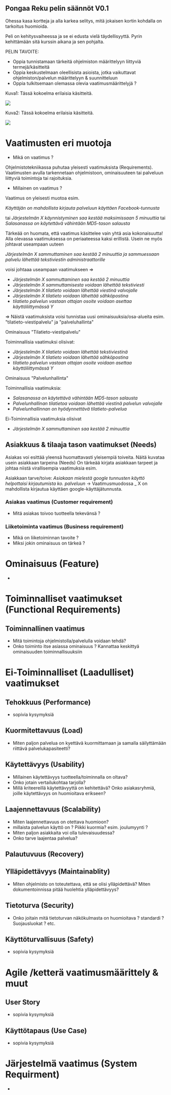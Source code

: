 ## Pongaa Reku pelin säännöt V0.1

Ohessa kasa kortteja ja alla karkea selitys, mitä jokaisen kortin kohdalla on tarkoitus huomioida.

Peli on kehitysvaiheessa ja se ei edusta vielä täydellisyyttä. Pyrin kehittämään sitä kurssin aikana ja sen pohjalta.

PELIN TAVOITE:

* Oppia tunnistamaan tärkeitä ohjelmiston määrittelyyn liittyviä termejä/käsitteitä
* Oppia keskustelmaan oleellisista asioista, jotka vaikuttavat ohjelmiston/palvelun määrittelyyn & suunnitteluun
* Oppia tulkitsemaan olemassa olevia vaatimusmäärittelyjä ?


Kuva1: Tässä kokoelma erilaisia käsitteitä.


![](https://github.com/JAMK-IT/TT0S0100-software-desing-and-testing/blob/master/images/bongaa-reku-suomeksi1.jpg)

Kuva2: Tässä kokoelma erilaisia käsitteitä.

![](https://github.com/JAMK-IT/TT0S0100-software-desing-and-testing/blob/master/images/bongaa-reku-suomeksi2.jpg)


# Vaatimusten eri muotoja

* Mikä on vaatimus ?

Ohjelmistotekniikassa puhutaa yleisesti vaatimuksista (Requirements). Vaatimusten avulla tarkennetaan ohjelmistoon, ominaisuuteen tai palveluun liittyviä toimintoja tai rajoituksia.

* Millainen on vaatimus ?

Vaatimus on yleisesti muotoa esim. 

_Käyttäjän on mahdollista kirjauta palveluun käyttäen Facebook-tunnusta_

tai _Järjestelmän X käynnistyminen saa kestää maksimissaan 5 minuuttia_ tai _Salasanassa on käytettävä vähintään MD5-tason salausta_

Tärkeää on huomata, että vaatimus käsittelee vain yhtä asia kokonaisuutta! Alla olevassa vaatimuksessa on periaateessa kaksi erillistä. Usein ne myös johtavat useampaan uuteen

_Järjestelmän X sammuttaminen saa kestää 2 minuuttia ja sammuessaan palvelu lähettää tekstiviestin administraattorille_

voisi johtaaa useampaan vaatimukseen => 

* _Järjestelmän X sammuttaminen saa kestää 2 minuuttia_
* _Järjestelmän X sammuttamisesta voidaan lähettää tekstiviesti_
* _Järjestelmän X tilatieto voidaan lähettää viestinä valvojalle_
* _Järjestelmän X tilatieto voidaan lähettää sähköpostina_
* _tilatieto palvelun vastaan ottajan osoite voidaan asettaa käyttöliittymässä Y_

=> Näistä vaatimuksista voisi tunnistaa uusi ominaisuuksia/osa-alueita esim. "tilatieto-viestipalvelu" ja "palveluhallinta"


Ominaisuus "Tilatieto-viestipalvelu" 

Toiminnallisia vaatimuksi olisivat: 

* _Järjestelmän X tilatieto voidaan lähettää tekstiviestinä_
* _Järjestelmän X tilatieto voidaan lähettää sähköpostina_
* _tilatieto palvelun vastaan ottajan osoite voidaan asettaa käyttöliittymässä Y_

Ominaisuus "Palvelunhallinta"

Toiminnallisia vaatimuksia:

* _Salasanassa on käytettävä vähintään MD5-tason salausta_
* _Palvelunhallinan tilatietoa voidaan lähettää viestinä palvelun valvojalle_
* _Palvelunhallinnan on hyödynnettävä tilatieto-palvelua_

Ei-Toiminnallisia vaatimuksia olisivat  

* _Järjestelmän X sammuttaminen saa kestää 2 minuuttia_
 





## Asiakkuus & tilaaja tason vaatimukset (Needs)

Asiakas voi esittää yleensä huomattavasti yleisempiä toiveita. Näitä kuvataa usein asiakkaan tarpeina (Needs)
On tärkeää kirjata asiakkaan tarpeet ja johtaa niistä virallisempia vaatimuksia esim.

Asiakkaan tarve/toive: _Asiakaan mielestä google tunnusten käyttö helpottaisi kirjautumista ko. palveluun_ -> Vaatimusmuodossa _ X on mahdollista kirjautua käyttäen google-käyttäjätunnusta.


### Asiakas vaatimus (Customer requirement)

* Mitä asiakas toivoo tuotteella tekevänsä ?

### Liiketoiminta vaatimus (Business requirement)

* Mikä on liiketoiminnan tavoite ?
* Miksi jokin ominaisuus on tärkeä ?

# Ominaisuus (Feature)

* 



# Toiminnalliset vaatimukset (Functional Requirements)

## Toiminnallinen vaatimus 

* Mitä toimintoja ohjelmistolla/palvelulla voidaan tehdä?
* Onko toiminto itse asiassa ominaisuus ? Kannattaa keskittyä ominaisuuden toiminnallisuuksiin

# Ei-Toiminnalliset (Laadulliset) vaatimukset


## Tehokkuus (Performance)

* sopivia kysymyksiä
 

## Kuormitettavuus (Load)

* Miten paljon palvelua on kyettävä kuormittamaan ja samalla säilyttämään riittävä palvelukapasiteetti?


 
## Käytettävyys (Usability)

* Millainen käytettävyys tuotteella/toiminnalla on oltava? 
* Onko jotain vertailukohtaa tarjolla?
* Millä kriteereillä käytettävyyttä on kehitettävä? Onko asiakasryhmiä, joille käytettävyys on huomioitava erikseen?


## Laajennettavuus (Scalability)

* Miten laajennettavuus on otettava huomioon? 
* millaista palvelun käyttö on ? Piikki kuormia? esim. joulumyynti ?
* Miten paljon asiakkaita voi olla tulevaisuudessa? 
* Onko tarve laajentaa palvelua?

## Palautuvuus (Recovery)

## Ylläpidettävyys (Maintainablity)

* Miten ohjelmisto on toteutettava, että se olisi ylläpidettävä? Miten dokumentoinnissa pitää huolehtia ylläpidettävyys?

## Tietoturva (Security)

* Onko joitain mitä tietoturvan näkökulmasta on huomioitava ? standardi ? Suojausluokat ? etc.

## Käyttöturvallisuus (Safety)

* sopivia kysymyksiä



# Agile /ketterä vaatimusmäärittely & muut 


## User Story

* sopivia kysymyksiä

## Käyttötapaus (Use Case)

* sopivia kysymyksiä




# Järjestelmä vaatimus (System Requirment)

*




